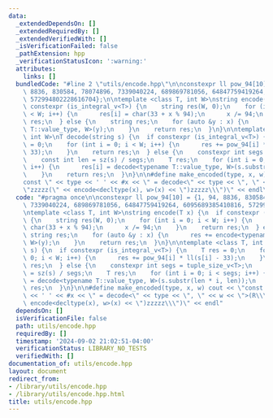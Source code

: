```yaml
---
data:
  _extendedDependsOn: []
  _extendedRequiredBy: []
  _extendedVerifiedWith: []
  _isVerificationFailed: false
  _pathExtension: hpp
  _verificationStatusIcon: ':warning:'
  attributes:
    links: []
  bundledCode: "#line 2 \"utils/encode.hpp\"\n\nconstexpr ll pow_94[10] = {1, 94,\
    \ 8836, 830584, 78074896, 7339040224, 689869781056, 64847759419264, 6095689385410816,\
    \ 572994802228616704};\n\ntemplate <class T, int W>\nstring encode(T x) {\n  if\
    \ constexpr (is_integral_v<T>) {\n    string res(W, 0);\n    for (int i = 0; i\
    \ < W; i++) {\n      res[i] = char(33 + x % 94);\n      x /= 94;\n    }\n    return\
    \ res;\n  } else {\n    string res;\n    for (auto &y : x) {\n      res += encode<typename\
    \ T::value_type, W>(y);\n    }\n    return res;\n  }\n}\n\ntemplate <class T,\
    \ int W>\nT decode(string s) {\n  if constexpr (is_integral_v<T>) {\n    T res\
    \ = 0;\n    for (int i = 0; i < W; i++) {\n      res += pow_94[i] * ll(s[i] -\
    \ 33);\n    }\n    return res;\n  } else {\n    constexpr int segs = tuple_size_v<T>;\n\
    \    const int len = sz(s) / segs;\n    T res;\n    for (int i = 0; i < segs;\
    \ i++) {\n      res[i] = decode<typename T::value_type, W>(s.substr(len * i, len));\n\
    \    }\n    return res;\n  }\n}\n\n#define make_encoded(type, x, w) cout << \"\
    const \" << type << ' ' << #x << \" = decode<\" << type << \", \" << w << \">(R\\\
    \"zzzzz(\" << encode<decltype(x), w>(x) << \")zzzzz\\\")\" << endl\n"
  code: "#pragma once\n\nconstexpr ll pow_94[10] = {1, 94, 8836, 830584, 78074896,\
    \ 7339040224, 689869781056, 64847759419264, 6095689385410816, 572994802228616704};\n\
    \ntemplate <class T, int W>\nstring encode(T x) {\n  if constexpr (is_integral_v<T>)\
    \ {\n    string res(W, 0);\n    for (int i = 0; i < W; i++) {\n      res[i] =\
    \ char(33 + x % 94);\n      x /= 94;\n    }\n    return res;\n  } else {\n   \
    \ string res;\n    for (auto &y : x) {\n      res += encode<typename T::value_type,\
    \ W>(y);\n    }\n    return res;\n  }\n}\n\ntemplate <class T, int W>\nT decode(string\
    \ s) {\n  if constexpr (is_integral_v<T>) {\n    T res = 0;\n    for (int i =\
    \ 0; i < W; i++) {\n      res += pow_94[i] * ll(s[i] - 33);\n    }\n    return\
    \ res;\n  } else {\n    constexpr int segs = tuple_size_v<T>;\n    const int len\
    \ = sz(s) / segs;\n    T res;\n    for (int i = 0; i < segs; i++) {\n      res[i]\
    \ = decode<typename T::value_type, W>(s.substr(len * i, len));\n    }\n    return\
    \ res;\n  }\n}\n\n#define make_encoded(type, x, w) cout << \"const \" << type\
    \ << ' ' << #x << \" = decode<\" << type << \", \" << w << \">(R\\\"zzzzz(\" <<\
    \ encode<decltype(x), w>(x) << \")zzzzz\\\")\" << endl"
  dependsOn: []
  isVerificationFile: false
  path: utils/encode.hpp
  requiredBy: []
  timestamp: '2024-09-02 21:02:51-04:00'
  verificationStatus: LIBRARY_NO_TESTS
  verifiedWith: []
documentation_of: utils/encode.hpp
layout: document
redirect_from:
- /library/utils/encode.hpp
- /library/utils/encode.hpp.html
title: utils/encode.hpp
---
```

